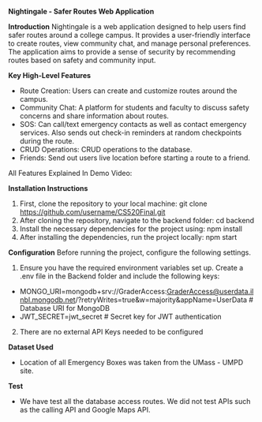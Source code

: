 **Nightingale - Safer Routes Web Application**

**Introduction**
Nightingale is a web application designed to help users find safer routes around a college campus. It provides a user-friendly interface to create routes, view community chat, and manage personal preferences. The application aims to provide a sense of security by recommending routes based on safety and community input.

**Key High-Level Features**
- Route Creation: Users can create and customize routes around the campus.
- Community Chat: A platform for students and faculty to discuss safety concerns and share information about routes.
- SOS: Can call/text emergency contacts as well as contact emergency services. Also sends out check-in reminders at random checkpoints during the route.
- CRUD Operations: CRUD operations to the database.
- Friends: Send out users live location before starting a route to a friend.

All Features Explained In Demo Video: 

**Installation Instructions**
1. First, clone the repository to your local machine: git clone https://github.com/username/CS520Final.git
2. After cloning the repository, navigate to the backend folder: cd backend
3. Install the necessary dependencies for the project using: npm install
4. After installing the dependencies, run the project locally: npm start

**Configuration**
Before running the project, configure the following settings.
1. Ensure you have the required environment variables set up. Create a .env file in the Backend folder and include the following keys:
- MONGO_URI=mongodb+srv://GraderAccess:GraderAccess@userdata.ilnbl.mongodb.net/?retryWrites=true&w=majority&appName=UserData  # Database URI for MongoDB
- JWT_SECRET=jwt_secret # Secret key for JWT authentication

2. There are no external API Keys needed to be configured

**Dataset Used** 
- Location of all Emergency Boxes was taken from the UMass - UMPD site.

**Test**
- We have test all the database access routes. We did not test APIs such as the calling API and Google Maps API.
